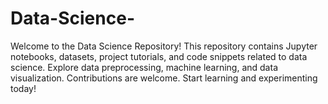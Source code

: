 # Data-Science-
Welcome to the Data Science Repository! This repository contains Jupyter notebooks, datasets, project tutorials, and code snippets related to data science. Explore data preprocessing, machine learning, and data visualization. Contributions are welcome. Start learning and experimenting today!
